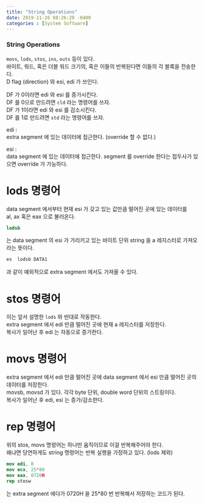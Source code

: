 ```yaml
---
title: "String Operations"
date: 2019-11-26 08:26:28 -0400
categories : [System Software]
---
```


### String Operations

`movs`, `lods`, `stos`, `ins`, `outs` 등이 있다.  
바이트, 워드, 혹은 더블 워드 크기의, 혹은 이들의 반복된다면 이들의 각 블록을 전송한다.  
D flag (direction) 와 esi, edi 가 쓰인다.  

DF 가 0이라면 edi 와 esi 를 증가시킨다.  
DF 를 0으로 만드려면 `cld` 라는 명령어를 쓰자.  
DF 가 1이라면 edi 와 esi 를 감소시킨다.  
DF 를 1로 만드려면 `std` 라는 명령어를 쓰자.  

edi :  
extra segment 에 있는 데이터에 접근한다. (override 할 수 없다.)  

esi :  
data segment 에 있는 데이터에 접근한다. 
segment 를 override 한다는 접두사가 있으면 override 가 가능하다.  



# lods 명령어
data segment 에서부터 현재 esi 가 갖고 있는 값만큼 떨어진 곳에 있는 데이터를  
al, ax 혹은 eax 으로 불러온다.  

```nasm
lodsb
``` 
는
data segment 의 esi 가 가리키고 있는 바이트 단위 string 을 a 레지스터로 가져오라는 뜻이다.  

```nasm
es  lodsb DATA1
```
과 같이 예외적으로 extra segment 에서도 가져올 수 있다.  
  
  
  
# stos 명령어  
이는 앞서 설명한 `lods` 와 반대로 작동한다.  
extra segment 에서 edi 만큼 떨어진 곳에 현재 a 레지스터를 저장한다.  
복사가 일어난 후 edi 는 자동으로 증가한다.  
  
  
  
# movs 명령어  
extra segment 에서 edi 만큼 떨어진 곳에 data segment 에서 esi 만큼 떨어진 곳의 데이터를 저장한다.  
movsb, movsd 가 있다. 각각 byte 단위, double word 단위의 스트링이다.  
복사가 일어난 후 edi, esi 는 증가/감소한다.  
  
  
  
# rep 명령어
위의 stos, movs 명령어는 하나만 움직이므로 이걸 반복해주어야 한다.  
왜냐면 당연하게도 string 명령어는 반복 실행을 가정하고 있다. (lods 제외)

```nasm
mov edi, 0
mov ecx, 25*80
mov eax, 0720H
rep stosw
```
는 
extra segment 에다가 0720H 을 25*80 번 반복해서 저장하는 코드가 된다.
